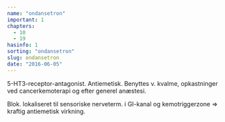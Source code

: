 ```yaml
---
name: "ondansetron"
important: 1
chapters:  
  - 10 
  - 19
hasinfo: 1
sorting: "ondansetron"
slug: ondansetron
date: "2016-06-05"
---
```


5-HT3-receptor-antagonist. Antiemetisk. Benyttes v. kvalme, opkastninger ved cancerkemoterapi og efter generel anæstesi.

Blok. lokaliseret til sensoriske nerveterm. i GI-kanal og kemotriggerzone => kraftig antiemetisk virkning. 
